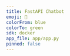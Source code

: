 ```yaml
---
title: FastAPI Chatbot
emoji: 🤖
colorFrom: blue
colorTo: green
sdk: docker
app_file: app/app.py
pinned: false
---
```

